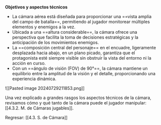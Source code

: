 
**Objetivos y aspectos técnicos**

- La cámara aérea está diseñada para proporcionar una ==vista amplia del campo de batalla==, permitiendo al jugador monitorear múltiples elementos y enemigos a la vez.
- Ubicada a una ==altura considerable==, la cámara ofrece una perspectiva que facilita la toma de decisiones estratégicas y la anticipación de los movimientos enemigos.
- La ==composición central del personaje== en el encuadre, ligeramente desplazada hacia abajo, en un plano picado, garantiza que el protagonista esté siempre visible sin obstruir la vista del entorno ni la acción en curso.
- Con un ==ángulo de visión (FOV) de 90°==, la cámara mantiene un equilibrio entre la amplitud de la visión y el detalle, proporcionando una experiencia dinámica.

![[Pasted image 20240729211853.png]]

Una vez explicado a grandes rasgos los aspectos técnicos de la cámara, revisamos cómo y qué tanto de la cámara puede el jugador manipular: [[4.3.2. M. de Cámaras jugables]].


Regresar: [[4.3. S. de Cámara]]